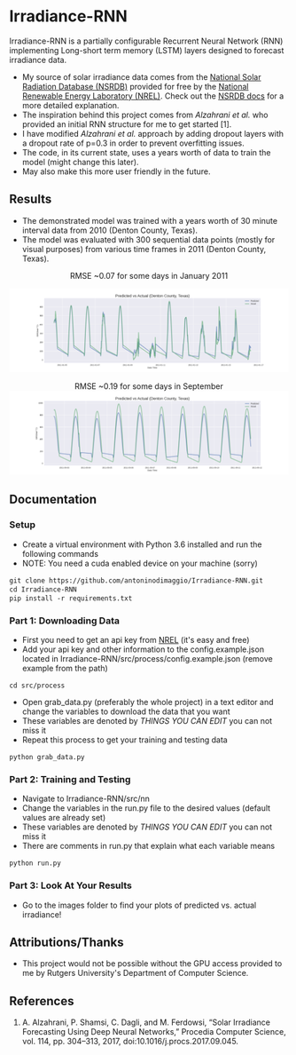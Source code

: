 # Irradiance-RNN
Irradiance-RNN is a partially configurable Recurrent Neural Network (RNN) implementing Long-short term memory (LSTM) layers designed to forecast irradiance data.
* My source of solar irradiance data comes from the [National Solar Radiation Database (NSRDB)](https://nsrdb.nrel.gov/) provided for free by the [National Renewable Energy Laboratory (NREL)](https://nrel.gov/). Check out the [NSRDB docs](https://nsrdb.nrel.gov/about/u-s-data.html) for a more detailed explanation.
* The inspiration behind this project comes from  *Alzahrani et al.* who provided an initial RNN structure for me to get started [1].
* I have modified *Alzahrani et al.* approach by adding dropout layers with a dropout rate of p=0.3 in order to prevent overfitting issues.
* The code, in its current state, uses a years worth of data to train the model (might change this later).
* May also make this more user friendly in the future.

## Results
* The demonstrated model was trained with a years worth of 30 minute interval data from 2010 (Denton County, Texas).
* The model was evaluated with 300 sequential data points (mostly for visual purposes) from various time frames in 2011 (Denton County, Texas).

<center>RMSE ~0.07 for some days in January 2011</center>

![Jan](images/denton_county_texas_jan.png)
</br><center>RMSE ~0.19 for some days in September</center>
![Sep](images/denton_county_texas_sep.png)

## Documentation

### Setup
* Create a virtual environment with Python 3.6 installed and run the following commands <br>
* NOTE: You need a cuda enabled device on your machine (sorry)
```
git clone https://github.com/antoninodimaggio/Irradiance-RNN.git
cd Irradiance-RNN
pip install -r requirements.txt
```

### Part 1: Downloading Data
* First you need to get an api key from [NREL](https://developer.nrel.gov/signup/) (it's easy and free)
* Add your api key and other information to the config.example.json located in Irradiance-RNN/src/process/config.example.json (remove example from the path)
```
cd src/process
```
* Open grab_data.py (preferably the whole project) in a text editor and change the variables to download the data that you want
* These variables are denoted by <i> THINGS YOU CAN EDIT </i> you can not miss it
* Repeat this process to get your training and testing data
```
python grab_data.py
```

### Part 2: Training and Testing
* Navigate to Irradiance-RNN/src/nn
* Change the variables in the run.py file to the desired values (default values are already set)
* These variables are denoted by <i> THINGS YOU CAN EDIT </i> you can not miss it
* There are comments in run.py that explain what each variable means
```
python run.py
```

### Part 3: Look At Your Results
* Go to the images folder to find your plots of predicted vs. actual irradiance!

## Attributions/Thanks
* This project would not be possible without the GPU access provided to me by Rutgers University's Department of Computer Science.

## References
1.  A. Alzahrani, P. Shamsi, C. Dagli, and M. Ferdowsi, “Solar Irradiance Forecasting 		Using Deep Neural Networks,” ​Procedia Computer Science​, vol. 114, pp. 304–313, 2017, doi:​ ​10.1016/j.procs.2017.09.045​.
